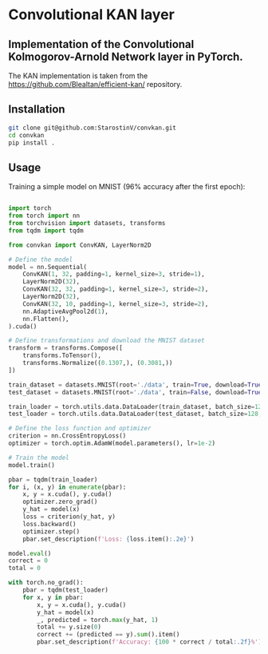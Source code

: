 # Convolutional KAN layer

## Implementation of the Convolutional Kolmogorov-Arnold Network layer in PyTorch.

The KAN implementation is taken from the https://github.com/Blealtan/efficient-kan/ repository.

## Installation

```bash
git clone git@github.com:StarostinV/convkan.git
cd convkan
pip install .
```

## Usage

Training a simple model on MNIST (96% accuracy after the first epoch):

```python

import torch
from torch import nn
from torchvision import datasets, transforms
from tqdm import tqdm

from convkan import ConvKAN, LayerNorm2D

# Define the model
model = nn.Sequential(
    ConvKAN(1, 32, padding=1, kernel_size=3, stride=1),
    LayerNorm2D(32),
    ConvKAN(32, 32, padding=1, kernel_size=3, stride=2),
    LayerNorm2D(32),
    ConvKAN(32, 10, padding=1, kernel_size=3, stride=2),
    nn.AdaptiveAvgPool2d(1),
    nn.Flatten(),
).cuda()

# Define transformations and download the MNIST dataset
transform = transforms.Compose([
    transforms.ToTensor(),
    transforms.Normalize((0.1307,), (0.3081,))
])

train_dataset = datasets.MNIST(root='./data', train=True, download=True, transform=transform)
test_dataset = datasets.MNIST(root='./data', train=False, download=True, transform=transform)

train_loader = torch.utils.data.DataLoader(train_dataset, batch_size=128, shuffle=True)
test_loader = torch.utils.data.DataLoader(test_dataset, batch_size=128, shuffle=False)

# Define the loss function and optimizer
criterion = nn.CrossEntropyLoss()
optimizer = torch.optim.AdamW(model.parameters(), lr=1e-2)

# Train the model
model.train()

pbar = tqdm(train_loader)
for i, (x, y) in enumerate(pbar):
    x, y = x.cuda(), y.cuda()
    optimizer.zero_grad()
    y_hat = model(x)
    loss = criterion(y_hat, y)
    loss.backward()
    optimizer.step()
    pbar.set_description(f'Loss: {loss.item():.2e}')

model.eval()
correct = 0
total = 0

with torch.no_grad():
    pbar = tqdm(test_loader)
    for x, y in pbar:
        x, y = x.cuda(), y.cuda()
        y_hat = model(x)
        _, predicted = torch.max(y_hat, 1)
        total += y.size(0)
        correct += (predicted == y).sum().item()
        pbar.set_description(f'Accuracy: {100 * correct / total:.2f}%')
```